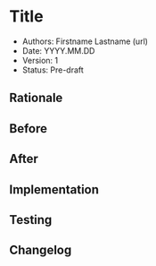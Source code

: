 # Title

<!--
valid status values are: Pre-draft|Draft|Proposal|Accepted
-->
* Authors: Firstname Lastname <email> (url)
* Date: YYYY.MM.DD
* Version: 1
* Status: Pre-draft

## Rationale
<!--
Why are you proposing this?
-->

## Before 
<!--
What is the current state of the described topic?
-->

## After
<!--
How will things be different after this has been done?
-->

## Implementation
<!--
Here is the description of how these changes should be implemented.
Please use subheadings to improve readability.
Some suggestions:

### Workflow

### Variables

### Interface
-->

## Testing
<!--
Please describe what test vectors that are required for this implementation
-->

## Changelog
<!--
Please remember to describe every change to this document in the changelog using 
serial number:

* version 1:
-->
